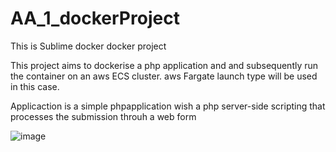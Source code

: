 # AA_1_dockerProject
This is Sublime docker docker project

This project aims to dockerise a php application and and subsequently run the container on an aws ECS cluster. aws Fargate launch type will be used in this case.


Applicaction is a simple phpapplication wish a php server-side scripting that processes the submission throuh a web form

![image](https://user-images.githubusercontent.com/104580680/228970260-6b6041a2-bdf8-446c-969b-91a454adf739.png)
